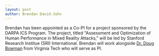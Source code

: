 ```yaml
---
layout: post
author: Brendan David-John
---
```


Brendan has been appointed as a Co-PI for a project sponsored by the DARPA ICS Program. The project, titled "Assessment and Optimization of Human Performance in Mixed Reality Attacks," will be led by Stanford Research Institue (SRI) International. Brendan will work alongside [Dr. Doug Bowman](https://wordpress.cs.vt.edu/3digroup/author/dbowman/) from Virginia Tech who will serve as PI.